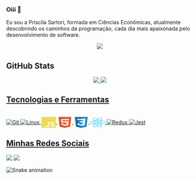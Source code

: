 ### Oiii 👋

Eu sou a Priscila Sartori, formada em Ciências Econômicas, atualmente descobrindo os caminhos da programação, cada dia mais apaixonada pelo desenvolvimento de software.

<div align="center">
   <img height="380em" src="https://tm.ibxk.com.br/2021/03/25/25173347450360.jpg?ims=1120x420"/>
</div>


## GitHub Stats
<div align="center">
  <a href="https://github.com/priscilaSartori">
  <img height="170em" src="https://github-readme-stats.vercel.app/api?username=priscilaSartori&show_icons=true&theme=dracula&include_all_commits=true&count_private=true"/>
  <img height="170em" src="https://github-readme-stats.vercel.app/api/top-langs/?username=priscilaSartori&layout=compact&langs_count=7&theme=dracula"/>
</div>
  

## Tecnologias e Ferramentas
<div style="display: inline_block"><br>
  <img align="center" alt="Git" height="40" width="50" src="https://cdn.jsdelivr.net/gh/devicons/devicon/icons/git/git-original.svg"> 
  <img align="center" alt="Linux" height="40" width="50" src="https://cdn.jsdelivr.net/gh/devicons/devicon/icons/linux/linux-original.svg">
  <img align="center" alt="JavaScript" height="30" width="40" src="https://raw.githubusercontent.com/devicons/devicon/master/icons/javascript/javascript-plain.svg">
  <img align="center" alt="HTML" height="30" width="40" src="https://raw.githubusercontent.com/devicons/devicon/master/icons/html5/html5-original.svg">
  <img align="center" alt="CSS" height="30" width="40" src="https://raw.githubusercontent.com/devicons/devicon/master/icons/css3/css3-original.svg">
  <img align="center" alt="React" height="30" width="40" src="https://raw.githubusercontent.com/devicons/devicon/master/icons/react/react-original.svg">
  <img align="center" alt="Redux" height="40" width="50" src="https://cdn.jsdelivr.net/gh/devicons/devicon/icons/redux/redux-original.svg">
  <img align="center" alt="Jest" height="40" width="50" src="https://cdn.jsdelivr.net/gh/devicons/devicon/icons/jest/jest-plain.svg">
</div>
  
  
## Minhas Redes Sociais
  <div>
  <a href="https://www.linkedin.com/in/priscila-sartori" target="_blank"><img src="https://img.shields.io/badge/-LinkedIn-%230077B5?style=for-the-badge&logo=linkedin&logoColor=white" target="_blank"></a>
  <a href = "mailto:priscilasartori2@gmail.com"><img src="https://img.shields.io/badge/-Gmail-%23333?style=for-the-badge&logo=gmail&logoColor=white" target="_blank"></a>
  
   ![Snake animation](https://github.com/priscilaSartori/priscilaSartori/blob/output/github-contribution-grid-snake.svg)
  
  </div>

